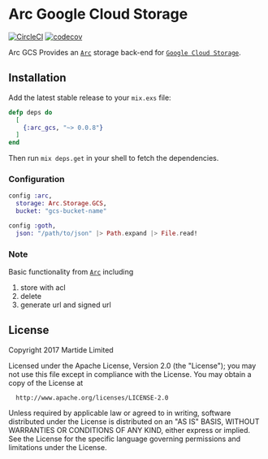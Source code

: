 # Arc Google Cloud Storage

[![CircleCI](https://circleci.com/gh/martide/arc_gcs.svg?style=svg)](https://circleci.com/gh/martide/arc_gcs)
[![codecov](https://codecov.io/gh/martide/arc_gcs/branch/master/graph/badge.svg)](https://codecov.io/gh/martide/arc_gcs)

Arc GCS Provides an [`Arc`](https://github.com/stavro/arc) storage back-end for [`Google Cloud Storage`](https://cloud.google.com/storage/).

## Installation

Add the latest stable release to your `mix.exs` file:

```elixir
defp deps do
  [
    {:arc_gcs, "~> 0.0.8"}
  ]
end
```

Then run `mix deps.get` in your shell to fetch the dependencies.

### Configuration

```elixir
config :arc,
  storage: Arc.Storage.GCS,
  bucket: "gcs-bucket-name"

config :goth,
  json: "/path/to/json" |> Path.expand |> File.read!
```

### Note
Basic functionality from [`Arc`](https://github.com/stavro/arc) including
1. store with acl
2. delete
3. generate url and signed url

## License

Copyright 2017 Martide Limited

  Licensed under the Apache License, Version 2.0 (the "License");
  you may not use this file except in compliance with the License.
  You may obtain a copy of the License at

      http://www.apache.org/licenses/LICENSE-2.0

  Unless required by applicable law or agreed to in writing, software
  distributed under the License is distributed on an "AS IS" BASIS,
  WITHOUT WARRANTIES OR CONDITIONS OF ANY KIND, either express or implied.
  See the License for the specific language governing permissions and
  limitations under the License.
